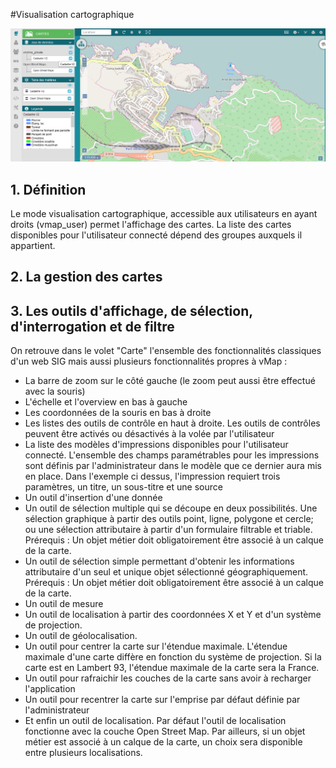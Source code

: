 #Visualisation cartographique

![](../images/mode_visualisation.png)

## 1. Définition

Le mode visualisation cartographique, accessible aux utilisateurs en
ayant droits (vmap\_user) permet l'affichage des cartes. La liste des
cartes disponibles pour l'utilisateur connecté dépend des groupes
auxquels il appartient.

## 2. La gestion des cartes

## 3. Les outils d'affichage, de sélection, d'interrogation et de filtre

On retrouve dans le volet "Carte" l'ensemble des fonctionnalités
classiques d'un web SIG mais aussi plusieurs fonctionnalités propres à
vMap :

-   La barre de zoom sur le côté gauche (le zoom peut aussi être
    effectué avec la souris)
-   L'échelle et l'overview en bas à gauche
-   Les coordonnées de la souris en bas à droite
-   Les listes des outils de contrôle en haut à droite. Les outils de
    contrôles peuvent être activés ou désactivés à la volée par
    l'utilisateur
-   La liste des modèles d'impressions disponibles pour
    l'utilisateur connecté. L'ensemble des champs paramétrables pour les
    impressions sont définis par l'administrateur dans le modèle que ce
    dernier aura mis en place. Dans l'exemple ci dessus, l'impression
    requiert trois paramètres, un titre, un sous-titre et une source
-   Un outil d'insertion d'une donnée
-   Un outil de sélection multiple qui se découpe en deux possibilités.
    Une sélection graphique à partir des outils point, ligne, polygone
    et cercle; ou une sélection attributaire à partir d'un formulaire
    filtrable et triable. Prérequis : Un objet métier doit
    obligatoirement être associé à un calque de la carte.
-   Un outil de sélection simple permettant d'obtenir les informations
    attributaire d'un seul et unique objet sélectionné géographiquement.
    Prérequis : Un objet métier doit obligatoirement être associé à un
    calque de la carte.
-   Un outil de mesure
-   Un outil de localisation à partir des coordonnées X et Y et d'un
    système de projection.
-   Un outil de géolocalisation.
-   Un outil pour centrer la carte sur l'étendue maximale. L'étendue
    maximale d'une carte diffère en fonction du système de projection.
    Si la carte est en Lambert 93, l'étendue maximale de la carte sera
    la France.
-   Un outil pour rafraichir les couches de la carte sans avoir à
    recharger l'application
-   Un outil pour recentrer la carte sur l'emprise par défaut définie
    par l'administrateur
-   Et enfin un outil de localisation. Par défaut l'outil de
    localisation fonctionne avec la couche Open Street Map. Par
    ailleurs, si un objet métier est associé à un calque de la carte, un
    choix sera disponible entre plusieurs localisations.
